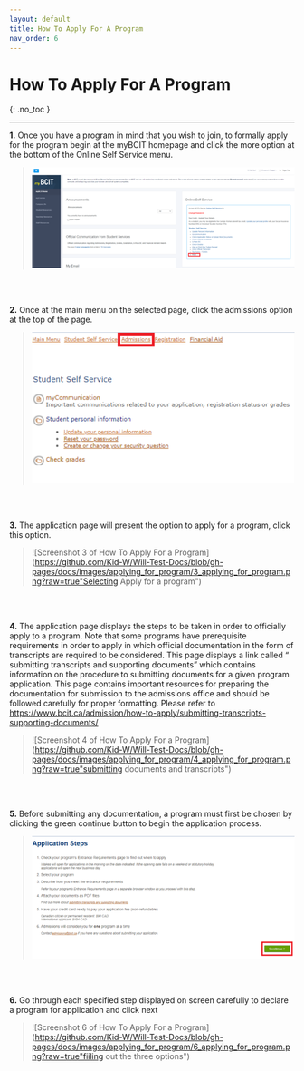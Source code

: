 ```yaml
---
layout: default
title: How To Apply For A Program
nav_order: 6
---
```


# How To Apply For A Program
{: .no_toc }



---

**1.** Once you have a program in mind that you wish to join, to formally apply for the program begin at the myBCIT homepage and click the more option at the bottom of the Online Self Service menu.

>![Screenshot 1 of How To Apply For a Program](https://github.com/Kid-W/Will-Test-Docs/blob/gh-pages/docs/images/applying_for_program/1_applying_for_program.png?raw=true "screenshot of homepage")
<br>

<br>

**2.** Once at the main menu on the selected page, click the admissions option at the top of the page.

>![Screenshot 2 of How To Apply For a Program](https://github.com/Kid-W/Will-Test-Docs/blob/gh-pages/docs/images/applying_for_program/2_applying_for_program.png?raw=true "choosing Admissions option")
<br>

<br>

**3.** The application page will present the option to apply for a program, click this option.

>![Screenshot 3 of How To Apply For a Program](https://github.com/Kid-W/Will-Test-Docs/blob/gh-pages/docs/images/applying_for_program/3_applying_for_program.png?raw=true"Selecting Apply for a program")
<br>

<br>

**4.** The application page displays the steps to be taken in order to officially apply to a program.
Note that some programs have prerequisite requirements in order to apply in which official documentation in the form of transcripts are required to be considered. This page displays a link called “ submitting transcripts and supporting documents”  which contains information on the procedure to submitting documents for a given program application.
This page contains important resources for preparing the documentation for submission to the admissions office and should be followed carefully for proper formatting. Please refer to https://www.bcit.ca/admission/how-to-apply/submitting-transcripts-supporting-documents/

>![Screenshot 4 of How To Apply For a Program](https://github.com/Kid-W/Will-Test-Docs/blob/gh-pages/docs/images/applying_for_program/4_applying_for_program.png?raw=true"submitting documents and transcripts")
<br>

<br>

**5.** Before submitting any documentation, a program must first be chosen by clicking the green continue button to begin the application process.

>![Screenshot 5 of How To Apply For a Program](https://github.com/Kid-W/Will-Test-Docs/blob/gh-pages/docs/images/applying_for_program/5_applying_for_program.png?raw=true "selecting continue button")
<br>

<br>

**6.** Go through each specified step displayed on screen carefully to declare a program for application and click next
>![Screenshot 6 of How To Apply For a Program](https://github.com/Kid-W/Will-Test-Docs/blob/gh-pages/docs/images/applying_for_program/6_applying_for_program.png?raw=true"fiiling out the three options")
<br>